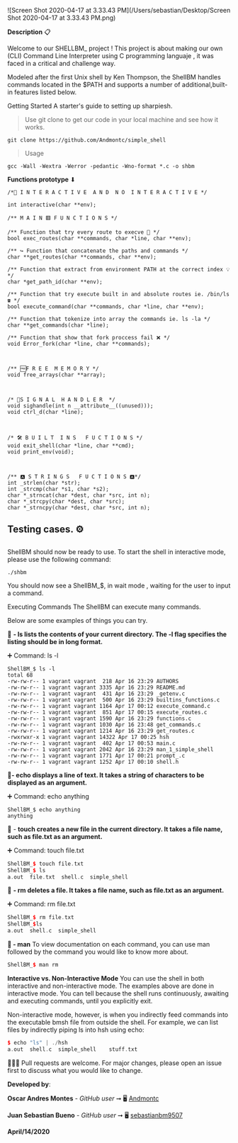 ![Screen Shot 2020-04-17 at 3.33.43 PM](/Users/sebastian/Desktop/Screen Shot 2020-04-17 at 3.33.43 PM.png)



**Description** 📋

Welcome to our SHELLBM_ project ! This project is about making our own (CLI) Command Line Interpreter using  C programming languaje , it was faced in a critical and challenge way.

Modeled after the first Unix shell by Ken Thompson, the ShellBM handles commands located in the $PATH and supports a number of additional,built-in features listed below.

Getting Started
A starter's guide to setting up sharpiesh.

> Use git clone to get our code in your local machine and see how it works.

```
git clone https://github.com/Andmontc/simple_shell
```

> Usage

```
gcc -Wall -Wextra -Werror -pedantic -Wno-format *.c -o shbm
```



**Functions prototype** ⬇︎

```
/*📖 I N T E R A C T I V E  A N D  N O  I N T E R A C T I V E */

int interactive(char **env);

/** M A I N 🟥 F U N C T I O N S */

/** Function that try every route to execve 🔷 */
bool exec_routes(char **commands, char *line, char **env);

/** ↪️ Function that concatenate the paths and commands */
char **get_routes(char **commands, char **env);

/** Function that extract from environment PATH at the correct index 💡 */
char *get_path_id(char **env);

/** Function that try execute built in and absolute routes ie. /bin/ls ☎️ */
bool execute_command(char **commands, char *line, char **env);

/** Function that tokenize into array the commands ie. ls -la */
char **get_commands(char *line);

/** Function that show that fork proccess fail ❌ */ 
void Error_fork(char *line, char **commands);



/** 🆓F R E E  M E M O R Y */
void free_arrays(char **array);



/* 🏁S I G N A L  H A N D L E R  */
void sighandle(int n __attribute__((unused)));
void ctrl_d(char *line);



/* 🛠 B U I L T  I N S   F U C T I O N S */
void exit_shell(char *line, char **cmd);
void print_env(void);



/** 🅰️ S T R I N G S   F U C T I O N S 🅰️*/
int _strlen(char *str);
int _strcmp(char *s1, char *s2);
char *_strncat(char *dest, char *src, int n);
char *_strcpy(char *dest, char *src);
char *_strncpy(char *dest, char *src, int n);
```



## Testing cases. ⚙️

##  
ShellBM should now be ready to use. To start the shell in interactive mode, please use the following command:

```cassandra
./shbm
```


You should now see a ShellBM_$, in wait mode , waiting for the user to input a command.

Executing Commands
The ShellBM can execute many commands.

Below are some examples of things you can try.

 🏁 **- ls lists the contents of your current directory. The -l flag specifies the listing should be in long format.**

➕ Command:  ls -l

```CQL
ShellBM_$ ls -l
total 68
-rw-rw-r-- 1 vagrant vagrant  218 Apr 16 23:29 AUTHORS
-rw-rw-r-- 1 vagrant vagrant 3335 Apr 16 23:29 README.md
-rw-rw-r-- 1 vagrant vagrant  431 Apr 16 23:29 _getenv.c
-rw-rw-r-- 1 vagrant vagrant  500 Apr 16 23:29 builtins_functions.c
-rw-rw-r-- 1 vagrant vagrant 1164 Apr 17 00:12 execute_command.c
-rw-rw-r-- 1 vagrant vagrant  851 Apr 17 00:15 execute_routes.c
-rw-rw-r-- 1 vagrant vagrant 1590 Apr 16 23:29 functions.c
-rw-rw-r-- 1 vagrant vagrant 1030 Apr 16 23:48 get_commands.c
-rw-rw-r-- 1 vagrant vagrant 1214 Apr 16 23:29 get_routes.c
-rwxrwxr-x 1 vagrant vagrant 14322 Apr 17 00:25 hsh
-rw-rw-r-- 1 vagrant vagrant  402 Apr 17 00:53 main.c
-rw-rw-r-- 1 vagrant vagrant 2042 Apr 16 23:29 man_1_simple_shell
-rw-rw-r-- 1 vagrant vagrant 1771 Apr 17 00:21 prompt_.c
-rw-rw-r-- 1 vagrant vagrant 1252 Apr 17 00:10 shell.h
```



 🏁**- echo displays a line of text. It takes a string of characters to be displayed as an argument.**

➕ Command:  echo anything

```
ShellBM_$ echo anything
anything
```



🏁 - **touch creates a new file in the current directory. It takes a file name, such as file.txt as an argument.**

➕ Command:  touch file.txt

```c++
ShellBM_$ touch file.txt
ShellBM_$ ls
a.out  file.txt  shell.c  simple_shell	
```




 🏁 **- rm deletes a file. It takes a file name, such as file.txt as an argument.**

➕ Command: rm file.txt

```c++
ShellBM_$ rm file.txt
ShellBM_$ls
a.out  shell.c  simple_shell
```



**🏁 - man**
To view documentation on each command, you can use man followed by the command you would like to know more about.

```c++
ShellBM_$ man rm 
```



**Interactive vs. Non-Interactive Mode**
You can use the shell in both interactive and non-interactive mode. The examples above are done in interactive mode. You can tell because the shell runs continuously, awaiting and executing commands, until you explicitly exit.

Non-interactive mode, however, is when you indirectly feed commands into the executable bmsh file from outside the shell. For example, we can list files by indirectly piping ls into hsh using echo:

```c++
$ echo "ls" | ./hsh
a.out  shell.c  simple_shell	stuff.txt
```







👨🏻‍💻 Pull requests are welcome. For major changes, please open an issue first to discuss what you would like to change.

**Developed by**:

**Oscar Andres Montes** - *GitHub user* ➞ 🖥 [Andmontc](https://github.com/Andmontc)

**Juan Sebastian Bueno** - *GitHub user* ➞ 🖥 [sebastianbm9507](https://github.com/sebastianbm9507)

**April/14/2020**
